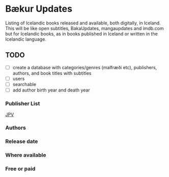 # Bækur Updates
Listing of Icelandic books released and available, both digitally, in Iceland. This will be like open subtitles, BakaUpdates, mangaupdates and imdb.com but for Icelandic books, 
as in books published in Iceland or written in the Icelandic language. 

## TODO
- [ ] create a database with categories/genres (malfræði etc), publishers, authors, and book titles with subtitles
- [ ] users
- [ ] searchable
- [ ] add author birth year and death year

### Publisher List
[JPV](/publishers/JPV.html)
### Authors
### Release date
### Where available
### Free or paid

